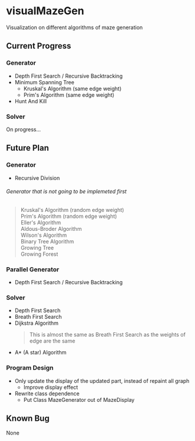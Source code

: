# visualMazeGen
Visualization on different algorithms of maze generation

## Current Progress

### Generator
- Depth First Search / Recursive Backtracking
- Minimum Spanning Tree
  - Kruskal's Algorithm (same edge weight)
  - Prim's Algorithm (same edge weight)
- Hunt And Kill

### Solver
On progress...

## Future Plan

### Generator
- Recursive Division

###### Generator that is not going to be implemeted first
>Kruskal's Algorithm (random edge weight)  
>Prim's Algorithm (random edge weight)  
>Eller's Algorithm  
>Aldous-Broder Algorithm  
>Wilson's Algorithm  
>Binary Tree Algorithm  
>Growing Tree  
>Growing Forest

### Parallel Generator
- Depth First Search / Recursive Backtracking


### Solver
- Depth First Search
- Breath First Search
- Dijkstra Algorithm
  > This is almost the same as Breath First Search as the weights of edge are the same
- A* (A star) Algorithm

### Program Design
- Only update the display of the updated part, instead of repaint all graph
  - Improve display effect
- Rewrite class dependence
  - Put Class MazeGenerator out of MazeDisplay

## Known Bug
None 
